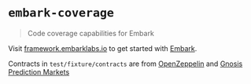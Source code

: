 # `embark-coverage`

> Code coverage capabilities for Embark

Visit [framework.embarklabs.io](https://framework.embarklabs.io/) to get started with
[Embark](https://github.com/embarklabs/embark).

Contracts in `test/fixture/contracts` are from [OpenZeppelin](https://github.com/OpenZeppelin/openzeppelin-solidity) and [Gnosis Prediction Markets](https://github.com/gnosis/pm-contracts)
